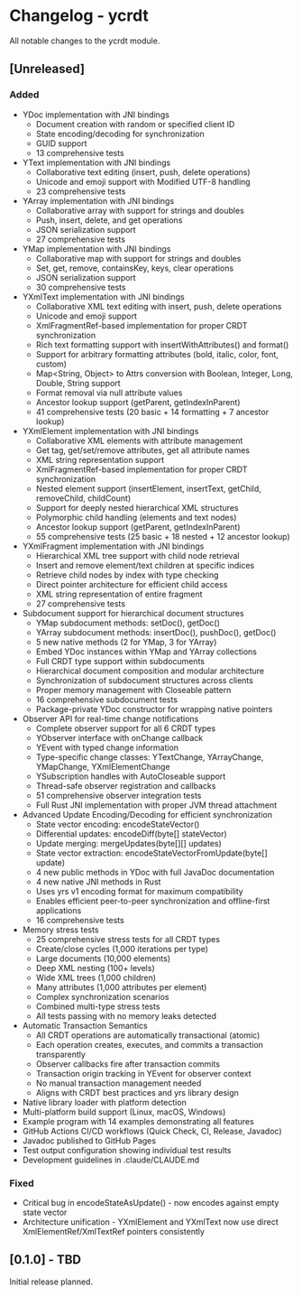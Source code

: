# Changelog - ycrdt

All notable changes to the ycrdt module.

## [Unreleased]

### Added
- YDoc implementation with JNI bindings
  - Document creation with random or specified client ID
  - State encoding/decoding for synchronization
  - GUID support
  - 13 comprehensive tests
- YText implementation with JNI bindings
  - Collaborative text editing (insert, push, delete operations)
  - Unicode and emoji support with Modified UTF-8 handling
  - 23 comprehensive tests
- YArray implementation with JNI bindings
  - Collaborative array with support for strings and doubles
  - Push, insert, delete, and get operations
  - JSON serialization support
  - 27 comprehensive tests
- YMap implementation with JNI bindings
  - Collaborative map with support for strings and doubles
  - Set, get, remove, containsKey, keys, clear operations
  - JSON serialization support
  - 30 comprehensive tests
- YXmlText implementation with JNI bindings
  - Collaborative XML text editing with insert, push, delete operations
  - Unicode and emoji support
  - XmlFragmentRef-based implementation for proper CRDT synchronization
  - Rich text formatting support with insertWithAttributes() and format()
  - Support for arbitrary formatting attributes (bold, italic, color, font, custom)
  - Map<String, Object> to Attrs conversion with Boolean, Integer, Long, Double, String support
  - Format removal via null attribute values
  - Ancestor lookup support (getParent, getIndexInParent)
  - 41 comprehensive tests (20 basic + 14 formatting + 7 ancestor lookup)
- YXmlElement implementation with JNI bindings
  - Collaborative XML elements with attribute management
  - Get tag, get/set/remove attributes, get all attribute names
  - XML string representation support
  - XmlFragmentRef-based implementation for proper CRDT synchronization
  - Nested element support (insertElement, insertText, getChild, removeChild, childCount)
  - Support for deeply nested hierarchical XML structures
  - Polymorphic child handling (elements and text nodes)
  - Ancestor lookup support (getParent, getIndexInParent)
  - 55 comprehensive tests (25 basic + 18 nested + 12 ancestor lookup)
- YXmlFragment implementation with JNI bindings
  - Hierarchical XML tree support with child node retrieval
  - Insert and remove element/text children at specific indices
  - Retrieve child nodes by index with type checking
  - Direct pointer architecture for efficient child access
  - XML string representation of entire fragment
  - 27 comprehensive tests
- Subdocument support for hierarchical document structures
  - YMap subdocument methods: setDoc(), getDoc()
  - YArray subdocument methods: insertDoc(), pushDoc(), getDoc()
  - 5 new native methods (2 for YMap, 3 for YArray)
  - Embed YDoc instances within YMap and YArray collections
  - Full CRDT type support within subdocuments
  - Hierarchical document composition and modular architecture
  - Synchronization of subdocument structures across clients
  - Proper memory management with Closeable pattern
  - 16 comprehensive subdocument tests
  - Package-private YDoc constructor for wrapping native pointers
- Observer API for real-time change notifications
  - Complete observer support for all 6 CRDT types
  - YObserver interface with onChange callback
  - YEvent with typed change information
  - Type-specific change classes: YTextChange, YArrayChange, YMapChange, YXmlElementChange
  - YSubscription handles with AutoCloseable support
  - Thread-safe observer registration and callbacks
  - 51 comprehensive observer integration tests
  - Full Rust JNI implementation with proper JVM thread attachment
- Advanced Update Encoding/Decoding for efficient synchronization
  - State vector encoding: encodeStateVector()
  - Differential updates: encodeDiff(byte[] stateVector)
  - Update merging: mergeUpdates(byte[][] updates)
  - State vector extraction: encodeStateVectorFromUpdate(byte[] update)
  - 4 new public methods in YDoc with full JavaDoc documentation
  - 4 new native JNI methods in Rust
  - Uses yrs v1 encoding format for maximum compatibility
  - Enables efficient peer-to-peer synchronization and offline-first applications
  - 16 comprehensive tests
- Memory stress tests
  - 25 comprehensive stress tests for all CRDT types
  - Create/close cycles (1,000 iterations per type)
  - Large documents (10,000 elements)
  - Deep XML nesting (100+ levels)
  - Wide XML trees (1,000 children)
  - Many attributes (1,000 attributes per element)
  - Complex synchronization scenarios
  - Combined multi-type stress tests
  - All tests passing with no memory leaks detected
- Automatic Transaction Semantics
  - All CRDT operations are automatically transactional (atomic)
  - Each operation creates, executes, and commits a transaction transparently
  - Observer callbacks fire after transaction commits
  - Transaction origin tracking in YEvent for observer context
  - No manual transaction management needed
  - Aligns with CRDT best practices and yrs library design
- Native library loader with platform detection
- Multi-platform build support (Linux, macOS, Windows)
- Example program with 14 examples demonstrating all features
- GitHub Actions CI/CD workflows (Quick Check, CI, Release, Javadoc)
- Javadoc published to GitHub Pages
- Test output configuration showing individual test results
- Development guidelines in .claude/CLAUDE.md

### Fixed
- Critical bug in encodeStateAsUpdate() - now encodes against empty state vector
- Architecture unification - YXmlElement and YXmlText now use direct XmlElementRef/XmlTextRef pointers consistently

## [0.1.0] - TBD

Initial release planned.

